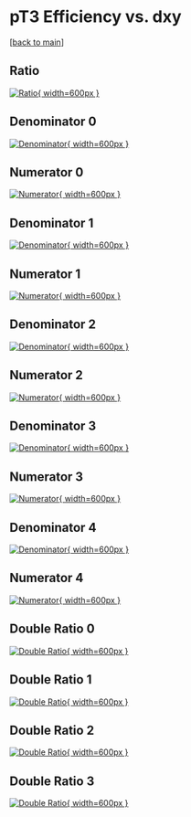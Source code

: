# pT3 Efficiency vs. dxy

[[back to main](./)]



## Ratio

[![Ratio](../mtv/var/pT3_vtr_211_-1_eff_dxy.png){ width=600px }](../mtv/var/pT3_vtr_211_-1_eff_dxy.pdf)

## Denominator 0

[![Denominator](../mtv/den/pT3_vtr_211_-1_eff_dxy_den0.png){ width=600px }](../mtv/den/pT3_vtr_211_-1_eff_dxy_den0.pdf)

## Numerator 0

[![Numerator](../mtv/num/pT3_vtr_211_-1_eff_dxy_num0.png){ width=600px }](../mtv/num/pT3_vtr_211_-1_eff_dxy_num0.pdf)

## Denominator 1

[![Denominator](../mtv/den/pT3_vtr_211_-1_eff_dxy_den1.png){ width=600px }](../mtv/den/pT3_vtr_211_-1_eff_dxy_den1.pdf)

## Numerator 1

[![Numerator](../mtv/num/pT3_vtr_211_-1_eff_dxy_num1.png){ width=600px }](../mtv/num/pT3_vtr_211_-1_eff_dxy_num1.pdf)

## Denominator 2

[![Denominator](../mtv/den/pT3_vtr_211_-1_eff_dxy_den2.png){ width=600px }](../mtv/den/pT3_vtr_211_-1_eff_dxy_den2.pdf)

## Numerator 2

[![Numerator](../mtv/num/pT3_vtr_211_-1_eff_dxy_num2.png){ width=600px }](../mtv/num/pT3_vtr_211_-1_eff_dxy_num2.pdf)

## Denominator 3

[![Denominator](../mtv/den/pT3_vtr_211_-1_eff_dxy_den3.png){ width=600px }](../mtv/den/pT3_vtr_211_-1_eff_dxy_den3.pdf)

## Numerator 3

[![Numerator](../mtv/num/pT3_vtr_211_-1_eff_dxy_num3.png){ width=600px }](../mtv/num/pT3_vtr_211_-1_eff_dxy_num3.pdf)

## Denominator 4

[![Denominator](../mtv/den/pT3_vtr_211_-1_eff_dxy_den4.png){ width=600px }](../mtv/den/pT3_vtr_211_-1_eff_dxy_den4.pdf)

## Numerator 4

[![Numerator](../mtv/num/pT3_vtr_211_-1_eff_dxy_num4.png){ width=600px }](../mtv/num/pT3_vtr_211_-1_eff_dxy_num4.pdf)

## Double Ratio 0

[![Double Ratio](../mtv/ratio/pT3_vtr_211_-1_eff_dxy_ratio0.png){ width=600px }](../mtv/ratio/pT3_vtr_211_-1_eff_dxy_ratio0.pdf)

## Double Ratio 1

[![Double Ratio](../mtv/ratio/pT3_vtr_211_-1_eff_dxy_ratio1.png){ width=600px }](../mtv/ratio/pT3_vtr_211_-1_eff_dxy_ratio1.pdf)

## Double Ratio 2

[![Double Ratio](../mtv/ratio/pT3_vtr_211_-1_eff_dxy_ratio2.png){ width=600px }](../mtv/ratio/pT3_vtr_211_-1_eff_dxy_ratio2.pdf)

## Double Ratio 3

[![Double Ratio](../mtv/ratio/pT3_vtr_211_-1_eff_dxy_ratio3.png){ width=600px }](../mtv/ratio/pT3_vtr_211_-1_eff_dxy_ratio3.pdf)

